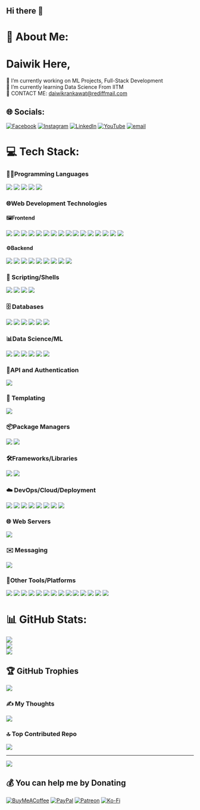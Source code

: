 ## Hi there 👋

<!--
**daiwik-project/daiwik-project** is a ✨ _special_ ✨ repository because its `README.md` (this file) appears on your GitHub profile.

Here are some ideas to get you started:

- 🔭 I’m currently working on ...
- 🌱 I’m currently learning ...
- 👯 I’m looking to collaborate on ...
- 🤔 I’m looking for help with ...
- 💬 Ask me about ...
- 📫 How to reach me: ...
- 😄 Pronouns: ...
- ⚡ Fun fact: ...
-->
# 💫 About Me:
# Daiwik Here,
🔭 I’m currently working on ML Projects, Full-Stack Development<br>🌱 I’m currently learning Data Science From IITM <br>💬 CONTACT ME: daiwikrankawat@rediffmail.com 
<!-- <br>⚡ Fun fact
-->

## 🌐 Socials:
[![Facebook](https://img.shields.io/badge/Facebook-%231877F2.svg?logo=Facebook&logoColor=white)](https://facebook.com/daiwik) [![Instagram](https://img.shields.io/badge/Instagram-%23E4405F.svg?logo=Instagram&logoColor=white)](https://instagram.com/@daiwikrankawat) [![LinkedIn](https://img.shields.io/badge/LinkedIn-%230077B5.svg?logo=linkedin&logoColor=white)](https://linkedin.com/in/daiwik-rankawat) [![YouTube](https://img.shields.io/badge/YouTube-%23FF0000.svg?logo=YouTube&logoColor=white)](https://youtube.com/@@mrbeast) [![email](https://img.shields.io/badge/Email-D14836?logo=gmail&logoColor=white)](mailto:fibopa7576@doishy.com) 

# 💻 Tech Stack:
### 👨‍💻Programming Languages
<a href="#"><img src="https://img.shields.io/badge/c-%2300599C.svg?logo=c&logoColor=white"></a>
<a href="#"><img src="https://img.shields.io/badge/c++-%2300599C.svg?logo=c%2B%2B&logoColor=white"></a>
<a href="#"><img src="https://img.shields.io/badge/java-%23ED8B00.svg?logo=openjdk&logoColor=white"></a>
<a href="#"><img src="https://img.shields.io/badge/python-3670A0?logo=python&logoColor=ffdd54"></a>
<a href="#"><img src="https://img.shields.io/badge/r-%23276DC3.svg?logo=r&logoColor=white"></a>

### 🌐Web Development Technologies
#### 🖼️Frontend
<a href="#"><img src="https://img.shields.io/badge/css3-%231572B6.svg?logo=css3&logoColor=white"></a>
<a href="#"><img src="https://img.shields.io/badge/html5-%23E34F26.svg?logo=html5&logoColor=white"></a>
<a href="#"><img src="https://img.shields.io/badge/javascript-%23323330.svg?logo=javascript&logoColor=%23F7DF1E"></a>
<a href="#"><img src="https://img.shields.io/badge/angular-%23DD0031.svg?logo=angular&logoColor=white"></a>
<a href="#"><img src="https://img.shields.io/badge/angular.js-%23E23237.svg?logo=angularjs&logoColor=white"></a>
<a href="#"><img src="https://img.shields.io/badge/bootstrap-%238511FA.svg?logo=bootstrap&logoColor=white"></a>
<a href="#"><img src="https://img.shields.io/badge/chart.js-F5788D.svg?logo=chart.js&logoColor=white"></a>
<a href="#"><img src="https://img.shields.io/badge/jquery-%230769AD.svg?logo=jquery&logoColor=white"></a>
<a href="#"><img src="https://img.shields.io/badge/react-%2320232a.svg?logo=react&logoColor=%2361DAFB"></a>
<a href="#"><img src="https://img.shields.io/badge/SASS-hotpink.svg?logo=SASS&logoColor=white"></a>
<a href="#"><img src="https://img.shields.io/badge/React%20Hook%20Form-%23EC5990.svg?logo=reacthookform&logoColor=white"></a>
<a href="#"><img src="https://img.shields.io/badge/React_Router-CA4245?logo=react-router&logoColor=white"></a>
<a href="#"><img src="https://img.shields.io/badge/-React%20Query-FF4154?logo=react%20query&logoColor=white"></a>
<a href="#"><img src="https://img.shields.io/badge/tailwindcss-%2338B2AC.svg?logo=tailwind-css&logoColor=white"></a>
<a href="#"><img src="https://img.shields.io/badge/vue.js-%2335495e.svg?logo=vuedotjs&logoColor=%234FC08D"></a>
<a href="#"><img src="https://img.shields.io/badge/Vuetify-1867C0?logo=vuetify&logoColor=AEDDFF"></a>

#### ⚙️Backend
<a href="#"><img src="https://img.shields.io/badge/express.js-%23404d59.svg?logo=express&logoColor=%2361DAFB"></a>
<a href="#"><img src="https://img.shields.io/badge/FastAPI-005571?logo=fastapi"></a>
<a href="#"><img src="https://img.shields.io/badge/deno%20js-000000?logo=deno&logoColor=white"></a>
<a href="#"><img src="https://img.shields.io/badge/flask-%23000.svg?logo=flask&logoColor=white"></a>
<a href="#"><img src="https://img.shields.io/badge/fastify-%23000000.svg?logo=fastify&logoColor=white"></a>
<a href="#"><img src="https://img.shields.io/badge/nestjs-%23E0234E.svg?logo=nestjs&logoColor=white"></a>
<a href="#"><img src="https://img.shields.io/badge/Next-black?logo=next.js&logoColor=white"></a>
<a href="#"><img src="https://img.shields.io/badge/NODEMON-%23323330.svg?logo=nodemon&logoColor=%BBDEAD"></a>
<a href="#"><img src="https://img.shields.io/badge/node.js-6DA55F?logo=node.js&logoColor=white"></a>

### 🐚 Scripting/Shells
<a href="#"><img src="https://img.shields.io/badge/bash_script-%23121011.svg?logo=gnu-bash&logoColor=white"></a>
<a href="#"><img src="https://img.shields.io/badge/PowerShell-%235391FE.svg?logo=powershell&logoColor=white"></a>
<a href="#"><img src="https://img.shields.io/badge/Windows%20Terminal-%234D4D4D.svg?logo=windows-terminal&logoColor=white"></a>
<a href="#"><img src="https://img.shields.io/badge/markdown-%23000000.svg?logo=markdown&logoColor=white"></a>

### 🗄️ Databases
<a href="#"><img src="https://img.shields.io/badge/mysql-4479A1.svg?logo=mysql&logoColor=white"></a>
<a href="#"><img src="https://img.shields.io/badge/MongoDB-%234ea94b.svg?logo=mongodb&logoColor=white"></a>
<a href="#"><img src="https://img.shields.io/badge/postgres-%23316192.svg?logo=postgresql&logoColor=white"></a>
<a href="#"><img src="https://img.shields.io/badge/redis-%23DD0031.svg?logo=redis&logoColor=white"></a>
<a href="#"><img src="https://img.shields.io/badge/sqlite-%2307405e.svg?logo=sqlite&logoColor=white"></a>
<a href="#"><img src="https://img.shields.io/badge/elasticsearch-%230377CC.svg?logo=elasticsearch&logoColor=white"></a>

### 📊Data Science/ML
<a href="#"><img src="https://img.shields.io/badge/scikit--learn-%23F7931E.svg?logo=scikit-learn&logoColor=white"></a>
<a href="#"><img src="https://img.shields.io/badge/pandas-%23150458.svg?logo=pandas&logoColor=white"></a>
<a href="#"><img src="https://img.shields.io/badge/numpy-%23013243.svg?logo=numpy&logoColor=white"></a>
<a href="#"><img src="https://img.shields.io/badge/Matplotlib-%23ffffff.svg?logo=Matplotlib&logoColor=black"></a>
<a href="#"><img src="https://img.shields.io/badge/opencv-%23white.svg?logo=opencv&logoColor=white"></a>
<a href="#"><img src="https://img.shields.io/badge/Anaconda-%2344A833.svg?logo=anaconda&logoColor=white"></a>


### 🔐API and Authentication
<a href="#"><img src="https://img.shields.io/badge/JWT-black?logo=JSON%20web%20tokens"></a>

### 📝 Templating
<a href="#"><img src="https://img.shields.io/badge/jinja-white.svg?logo=jinja&logoColor=black"></a>

###  📦Package Managers
<a href="#"><img src="https://img.shields.io/badge/NPM-%23CB3837.svg?logo=npm&logoColor=white"></a>
<a href="#"><img src="https://img.shields.io/badge/Bun-%23000000.svg?logo=bun&logoColor=white"></a>

### 🛠️Frameworks/Libraries
<a href="#"><img src="https://img.shields.io/badge/Flutter-%2302569B.svg?logo=Flutter&logoColor=white"></a>
<a href="#"><img src="https://img.shields.io/badge/expo-1C1E24?logo=expo&logoColor=#D04A37"></a>

### ☁️ DevOps/Cloud/Deployment
<a href="#"><img src="https://img.shields.io/badge/netlify-%23000000.svg?logo=netlify&logoColor=#00C7B7"></a>
<a href="#"><img src="https://img.shields.io/badge/GoogleCloud-%234285F4.svg?logo=google-cloud&logoColor=white"></a>
<a href="#"><img src="https://img.shields.io/badge/heroku-%23430098.svg?logo=heroku&logoColor=white"></a>
<a href="#"><img src="https://img.shields.io/badge/Render-%46E3B7.svg?logo=render&logoColor=white"></a>
<a href="#"><img src="https://img.shields.io/badge/vercel-%23000000.svg?logo=vercel&logoColor=white"></a>
<a href="#"><img src="https://img.shields.io/badge/firebase-%23039BE5.svg?logo=firebase"></a>
<a href="#"><img src="https://img.shields.io/badge/Cloudflare-F38020?logo=Cloudflare&logoColor=white"></a>
<a href="#"><img src="https://img.shields.io/badge/docker-%230db7ed.svg?logo=docker&logoColor=white"></a>

### 🌐 Web Servers
<a href="#"><img src="https://img.shields.io/badge/nginx-%23009639.svg?logo=nginx&logoColor=white"></a>

### ✉️ Messaging
<a href="#"><img src="https://img.shields.io/badge/Apache%20Kafka-000?logo=apachekafka"></a>

### 🧰Other Tools/Platforms
<a href="#"><img src="https://img.shields.io/badge/Framer-black?logo=framer&logoColor=blue"></a>
<a href="#"><img src="https://img.shields.io/badge/Adobe%20Acrobat%20Reader-EC1C24.svg?logo=Adobe%20Acrobat%20Reader&logoColor=white"></a>
<a href="#"><img src="https://img.shields.io/badge/Adobe%20Fonts-000B1D.svg?logo=Adobe%20Fonts&logoColor=white"></a>
<a href="#"><img src="https://img.shields.io/badge/Adobe%20Premiere%20Pro-9999FF.svg?logo=Adobe%20Premiere%20Pro&logoColor=white"></a>
<a href="#"><img src="https://img.shields.io/badge/github-%23121011.svg?logo=github&logoColor=white"></a>
<a href="#"><img src="https://img.shields.io/badge/git-%23F05033.svg?logo=git&logoColor=white"></a>
<a href="#"><img src="https://img.shields.io/badge/Meta-%230467DF.svg?logo=Meta&logoColor=white"></a>
<a href="#"><img src="https://img.shields.io/badge/Postman-FF6C37?logo=postman&logoColor=white"></a>
<a href="#"><img src="https://img.shields.io/badge/prettier-%23F7B93E.svg?logo=prettier&logoColor=black"></a>
<a href="#"><img src="https://img.shields.io/badge/Twilio-F22F46?logo=Twilio&logoColor=white"></a>
<a href="#"><img src="https://img.shields.io/badge/nVIDIA-%2376B900.svg?logo=nVIDIA&logoColor=white"></a>
<a href="#"><img src="https://img.shields.io/badge/AMD-%23000000.svg?logo=amd&logoColor=white"></a>
<a href="#"><img src="https://img.shields.io/badge/jasmine-%238A4182.svg?logo=jasmine&logoColor=white"></a>
<a href="#"><img src="https://img.shields.io/badge/esbuild-%23FFCF00.svg?logo=esbuild&logoColor=black"></a>





<!--

<a href="#"><img src="https://img.shields.io/badge/c-%2300599C.svg?logo=c&logoColor=white"></a>
<a href="#"><img src="https://img.shields.io/badge/c++-%2300599C.svg?logo=c%2B%2B&logoColor=white"></a>
<a href="#"><img src="https://img.shields.io/badge/css3-%231572B6.svg?logo=css3&logoColor=white"></a>
<a href="#"><img src="https://img.shields.io/badge/html5-%23E34F26.svg?logo=html5&logoColor=white"></a>
<a href="#"><img src="https://img.shields.io/badge/java-%23ED8B00.svg?logo=openjdk&logoColor=white"></a>
<a href="#"><img src="https://img.shields.io/badge/javascript-%23323330.svg?logo=javascript&logoColor=%23F7DF1E"></a>
<a href="#"><img src="https://img.shields.io/badge/bash_script-%23121011.svg?logo=gnu-bash&logoColor=white"></a>
<a href="#"><img src="https://img.shields.io/badge/Windows%20Terminal-%234D4D4D.svg?logo=windows-terminal&logoColor=white"></a>
<a href="#"><img src="https://img.shields.io/badge/markdown-%23000000.svg?logo=markdown&logoColor=white"></a>
<a href="#"><img src="https://img.shields.io/badge/python-3670A0?logo=python&logoColor=ffdd54"></a>
<a href="#"><img src="https://img.shields.io/badge/PowerShell-%235391FE.svg?logo=powershell&logoColor=white"></a>
<a href="#"><img src="https://img.shields.io/badge/r-%23276DC3.svg?logo=r&logoColor=white"></a>
<a href="#"><img src="https://img.shields.io/badge/netlify-%23000000.svg?logo=netlify&logoColor=#00C7B7"></a>
<a href="#"><img src="https://img.shields.io/badge/GoogleCloud-%234285F4.svg?logo=google-cloud&logoColor=white"></a>
<a href="#"><img src="https://img.shields.io/badge/heroku-%23430098.svg?logo=heroku&logoColor=white"></a>
<a href="#"><img src="https://img.shields.io/badge/Render-%46E3B7.svg?logo=render&logoColor=white"></a>
<a href="#"><img src="https://img.shields.io/badge/vercel-%23000000.svg?logo=vercel&logoColor=white"></a>
<a href="#"><img src="https://img.shields.io/badge/firebase-%23039BE5.svg?logo=firebase"></a>
<a href="#"><img src="https://img.shields.io/badge/Cloudflare-F38020?logo=Cloudflare&logoColor=white"></a>
<a href="#"><img src="https://img.shields.io/badge/angular-%23DD0031.svg?logo=angular&logoColor=white"></a>
<a href="#"><img src="https://img.shields.io/badge/Anaconda-%2344A833.svg?logo=anaconda&logoColor=white"></a>
<a href="#"><img src="https://img.shields.io/badge/angular.js-%23E23237.svg?logo=angularjs&logoColor=white"></a>
<a href="#"><img src="https://img.shields.io/badge/Apache%20Kafka-000?logo=apachekafka"></a>
<a href="#"><img src="https://img.shields.io/badge/bootstrap-%238511FA.svg?logo=bootstrap&logoColor=white"></a>
<a href="#"><img src="https://img.shields.io/badge/Bun-%23000000.svg?logo=bun&logoColor=white"></a>
<a href="#"><img src="https://img.shields.io/badge/chart.js-F5788D.svg?logo=chart.js&logoColor=white"></a>
<a href="#"><img src="https://img.shields.io/badge/elasticsearch-%230377CC.svg?logo=elasticsearch&logoColor=white"></a>
<a href="#"><img src="https://img.shields.io/badge/esbuild-%23FFCF00.svg?logo=esbuild&logoColor=black"></a>
<a href="#"><img src="https://img.shields.io/badge/expo-1C1E24?logo=expo&logoColor=#D04A37"></a>
<a href="#"><img src="https://img.shields.io/badge/express.js-%23404d59.svg?logo=express&logoColor=%2361DAFB"></a>
<a href="#"><img src="https://img.shields.io/badge/FastAPI-005571?logo=fastapi"></a>
<a href="#"><img src="https://img.shields.io/badge/deno%20js-000000?logo=deno&logoColor=white"></a>
<a href="#"><img src="https://img.shields.io/badge/opencv-%23white.svg?logo=opencv&logoColor=white"></a>
<a href="#"><img src="https://img.shields.io/badge/Flutter-%2302569B.svg?logo=Flutter&logoColor=white"></a>
<a href="#"><img src="https://img.shields.io/badge/flask-%23000.svg?logo=flask&logoColor=white"></a>
<a href="#"><img src="https://img.shields.io/badge/fastify-%23000000.svg?logo=fastify&logoColor=white"></a>
<a href="#"><img src="https://img.shields.io/badge/JWT-black?logo=JSON%20web%20tokens"></a>
<a href="#"><img src="https://img.shields.io/badge/jquery-%230769AD.svg?logo=jquery&logoColor=white"></a>
<a href="#"><img src="https://img.shields.io/badge/jinja-white.svg?logo=jinja&logoColor=black"></a>
<a href="#"><img src="https://img.shields.io/badge/jasmine-%238A4182.svg?logo=jasmine&logoColor=white"></a>
<a href="#"><img src="https://img.shields.io/badge/NPM-%23CB3837.svg?logo=npm&logoColor=white"></a>
<a href="#"><img src="https://img.shields.io/badge/nestjs-%23E0234E.svg?logo=nestjs&logoColor=white"></a>
<a href="#"><img src="https://img.shields.io/badge/Next-black?logo=next.js&logoColor=white"></a>
<a href="#"><img src="https://img.shields.io/badge/NODEMON-%23323330.svg?logo=nodemon&logoColor=%BBDEAD"></a>
<a href="#"><img src="https://img.shields.io/badge/node.js-6DA55F?logo=node.js&logoColor=white"></a>
<a href="#"><img src="https://img.shields.io/badge/react-%2320232a.svg?logo=react&logoColor=%2361DAFB"></a>
<a href="#"><img src="https://img.shields.io/badge/SASS-hotpink.svg?logo=SASS&logoColor=white"></a>
<a href="#"><img src="https://img.shields.io/badge/React%20Hook%20Form-%23EC5990.svg?logo=reacthookform&logoColor=white"></a>
<a href="#"><img src="https://img.shields.io/badge/React_Router-CA4245?logo=react-router&logoColor=white"></a>
<a href="#"><img src="https://img.shields.io/badge/-React%20Query-FF4154?logo=react%20query&logoColor=white"></a>
<a href="#"><img src="https://img.shields.io/badge/tailwindcss-%2338B2AC.svg?logo=tailwind-css&logoColor=white"></a>
<a href="#"><img src="https://img.shields.io/badge/vue.js-%2335495e.svg?logo=vuedotjs&logoColor=%234FC08D"></a>
<a href="#"><img src="https://img.shields.io/badge/Vuetify-1867C0?logo=vuetify&logoColor=AEDDFF"></a>
<a href="#"><img src="https://img.shields.io/badge/nginx-%23009639.svg?logo=nginx&logoColor=white"></a>
<a href="#"><img src="https://img.shields.io/badge/mysql-4479A1.svg?logo=mysql&logoColor=white"></a>
<a href="#"><img src="https://img.shields.io/badge/MongoDB-%234ea94b.svg?logo=mongodb&logoColor=white"></a>
<a href="#"><img src="https://img.shields.io/badge/postgres-%23316192.svg?logo=postgresql&logoColor=white"></a>
<a href="#"><img src="https://img.shields.io/badge/redis-%23DD0031.svg?logo=redis&logoColor=white"></a>
<a href="#"><img src="https://img.shields.io/badge/sqlite-%2307405e.svg?logo=sqlite&logoColor=white"></a>
<a href="#"><img src="https://img.shields.io/badge/Framer-black?logo=framer&logoColor=blue"></a>
<a href="#"><img src="https://img.shields.io/badge/Adobe%20Acrobat%20Reader-EC1C24.svg?logo=Adobe%20Acrobat%20Reader&logoColor=white"></a>
<a href="#"><img src="https://img.shields.io/badge/Adobe%20Fonts-000B1D.svg?logo=Adobe%20Fonts&logoColor=white"></a>
<a href="#"><img src="https://img.shields.io/badge/Adobe%20Premiere%20Pro-9999FF.svg?logo=Adobe%20Premiere%20Pro&logoColor=white"></a>
<a href="#"><img src="https://img.shields.io/badge/scikit--learn-%23F7931E.svg?logo=scikit-learn&logoColor=white"></a>
<a href="#"><img src="https://img.shields.io/badge/pandas-%23150458.svg?logo=pandas&logoColor=white"></a>
<a href="#"><img src="https://img.shields.io/badge/numpy-%23013243.svg?logo=numpy&logoColor=white"></a>
<a href="#"><img src="https://img.shields.io/badge/Matplotlib-%23ffffff.svg?logo=Matplotlib&logoColor=black"></a>
<a href="#"><img src="https://img.shields.io/badge/github-%23121011.svg?logo=github&logoColor=white"></a>
<a href="#"><img src="https://img.shields.io/badge/git-%23F05033.svg?logo=git&logoColor=white"></a>
<a href="#"><img src="https://img.shields.io/badge/docker-%230db7ed.svg?logo=docker&logoColor=white"></a>
<a href="#"><img src="https://img.shields.io/badge/Meta-%230467DF.svg?logo=Meta&logoColor=white"></a>
<a href="#"><img src="https://img.shields.io/badge/Postman-FF6C37?logo=postman&logoColor=white"></a>
<a href="#"><img src="https://img.shields.io/badge/prettier-%23F7B93E.svg?logo=prettier&logoColor=black"></a>
<a href="#"><img src="https://img.shields.io/badge/Twilio-F22F46?logo=Twilio&logoColor=white"></a>
<a href="#"><img src="https://img.shields.io/badge/nVIDIA-%2376B900.svg?logo=nVIDIA&logoColor=white"></a>
<a href="#"><img src="https://img.shields.io/badge/AMD-%23000000.svg?logo=amd&logoColor=white"></a>

-->

# 📊 GitHub Stats:
![](https://github-readme-stats.vercel.app/api?username=daiwik-project&theme=default_repocard&hide_border=false&include_all_commits=true&count_private=true)<br/>
![](https://nirzak-streak-stats.vercel.app/?user=daiwik-project&theme=default_repocard&hide_border=false)<br/>
![](https://github-readme-stats.vercel.app/api/top-langs/?username=daiwik-project&theme=default_repocard&hide_border=false&include_all_commits=true&count_private=true&layout=compact)

## 🏆 GitHub Trophies
![](https://github-profile-trophy.vercel.app/?username=daiwik-project&theme=blueberry&no-frame=false&no-bg=false&margin-w=4)

### ✍️ My Thoughts
![](https://quotes-github-readme.vercel.app/api?type=horizontal&theme=dark)

### 🔝 Top Contributed Repo
![](https://github-contributor-stats.vercel.app/api?username=daiwik-project&limit=5&theme=ambient_gradient&combine_all_yearly_contributions=true)

---
[![](https://visitcount.itsvg.in/api?id=daiwik-project&icon=10&color=13)](https://visitcount.itsvg.in)

  ## 💰 You can help me by Donating
  [![BuyMeACoffee](https://img.shields.io/badge/Buy%20Me%20a%20Coffee-ffdd00?style=for-the-badge&logo=buy-me-a-coffee&logoColor=black)](https://buymeacoffee.com/daiwikupi) [![PayPal](https://img.shields.io/badge/PayPal-00457C?style=for-the-badge&logo=paypal&logoColor=white)](https://paypal.me/paypalid) [![Patreon](https://img.shields.io/badge/Patreon-F96854?style=for-the-badge&logo=patreon&logoColor=white)](https://patreon.com/patreon_username) [![Ko-Fi](https://img.shields.io/badge/Ko--fi-F16061?style=for-the-badge&logo=ko-fi&logoColor=white)](https://ko-fi.com/ko-fi_username) 

  
<!-- Proudly created with GPRM ( https://gprm.itsvg.in ) -->
